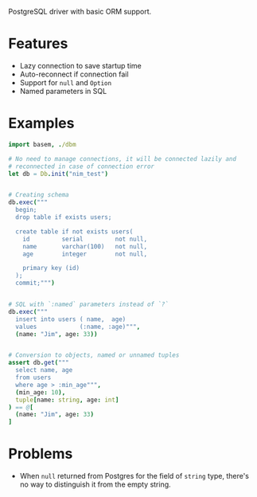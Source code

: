 PostgreSQL driver with basic ORM support.

# Features

- Lazy connection to save startup time
- Auto-reconnect if connection fail
- Support for `null` and `Option`
- Named parameters in SQL

# Examples

```Nim
import basem, ./dbm

# No need to manage connections, it will be connected lazily and
# reconnected in case of connection error
let db = Db.init("nim_test")


# Creating schema
db.exec("""
  begin;
  drop table if exists users;

  create table if not exists users(
    id         serial         not null,
    name       varchar(100)   not null,
    age        integer        not null,

    primary key (id)
  );
  commit;""")


# SQL with `:named` parameters instead of `?`
db.exec("""
  insert into users ( name,  age)
  values            (:name, :age)""",
  (name: "Jim", age: 33))


# Conversion to objects, named or unnamed tuples
assert db.get("""
  select name, age
  from users
  where age > :min_age""",
  (min_age: 10),
  tuple[name: string, age: int]
) == @[
  (name: "Jim", age: 33)
]
```

# Problems

- When `null` returned from Postgres for the field of `string` type, there's no way to distinguish
  it from the empty string.

